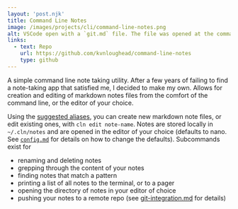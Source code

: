 ```yaml
---
layout: 'post.njk'
title: Command Line Notes
image: /images/projects/cli/command-line-notes.png
alt: VSCode open with a `git.md` file. The file was opened at the command line with the command `cln git`.
links:
  - text: Repo
    url: https://github.com/kvnloughead/command-line-notes
    type: github
---
```


A simple command line note taking utility. After a few years of failing to find a note-taking app that satisfied me, I decided to make my own. Allows for creation and editing of markdown notes files from the comfort of the command line, or the editor of your choice.

Using the [suggested aliases](https://github.com/kvnloughead/command-line-notes), you can create new markdown note files, or edit existing ones, with `cln edit note-name`. Notes are stored locally in `~/.cln/notes` and are opened in the editor of your choice (defaults to nano. See [`config.md`](https://github.com/kvnloughead/command-line-notes/blob/main/docs/config.md) for details on how to change the defaults). Subcommands exist for

- renaming and deleting notes
- grepping through the content of your notes
- finding notes that match a pattern
- printing a list of all notes to the terminal, or to a pager
- opening the directory of notes in your editor of choice
- pushing your notes to a remote repo (see [git-integration.md](https://github.com/kvnloughead/command-line-notes/blob/main/docs/git-integration.md) for details)
